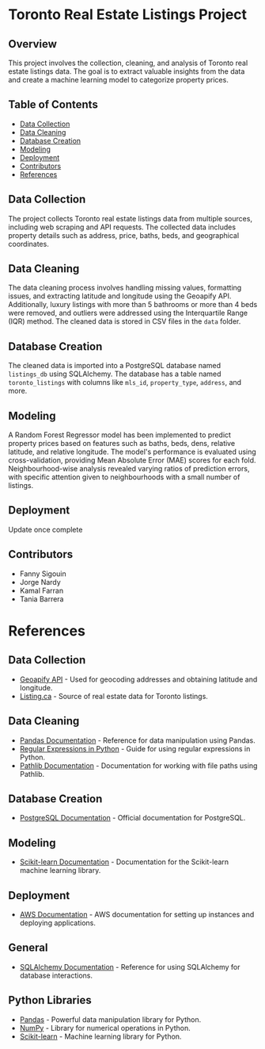 # Toronto Real Estate Listings Project

## Overview

This project involves the collection, cleaning, and analysis of Toronto real estate listings data. The goal is to extract valuable insights from the data and create a machine learning model to categorize property prices.

## Table of Contents

- [Data Collection](#data-collection) 
- [Data Cleaning](#data-cleaning) 
- [Database Creation](#database-creation) 
- [Modeling](#modeling) 
- [Deployment](#deployment) 
- [Contributors](#contributors) 
- [References](#references) 

## Data Collection

The project collects Toronto real estate listings data from multiple sources, including web scraping and API requests. The collected data includes property details such as address, price, baths, beds, and geographical coordinates.

## Data Cleaning

The data cleaning process involves handling missing values, formatting issues, and extracting latitude and longitude using the Geoapify API. Additionally, luxury listings with more than 5 bathrooms or more than 4 beds were removed, and outliers were addressed using the Interquartile Range (IQR) method. The cleaned data is stored in CSV files in the `data` folder.

## Database Creation

The cleaned data is imported into a PostgreSQL database named `listings_db` using SQLAlchemy. The database has a table named `toronto_listings` with columns like `mls_id`, `property_type`, `address`, and more.

## Modeling

A Random Forest Regressor model has been implemented to predict property prices based on features such as baths, beds, dens, relative latitude, and relative longitude. The model's performance is evaluated using cross-validation, providing Mean Absolute Error (MAE) scores for each fold. Neighbourhood-wise analysis revealed varying ratios of prediction errors, with specific attention given to neighbourhoods with a small number of listings.

## Deployment

Update once complete

## Contributors

- Fanny Sigouin 
- Jorge Nardy 
- Kamal Farran 
- Tania Barrera 

# References

## Data Collection

- [Geoapify API](https://www.geoapify.com/) - Used for geocoding addresses and obtaining latitude and longitude.
- [Listing.ca](https://www.listing.ca/) - Source of real estate data for Toronto listings.

## Data Cleaning

- [Pandas Documentation](https://pandas.pydata.org/pandas-docs/stable/) - Reference for data manipulation using Pandas.
- [Regular Expressions in Python](https://docs.python.org/3/library/re.html) - Guide for using regular expressions in Python.
- [Pathlib Documentation](https://docs.python.org/3/library/pathlib.html) - Documentation for working with file paths using Pathlib.

## Database Creation

- [PostgreSQL Documentation](https://www.postgresql.org/docs/) - Official documentation for PostgreSQL.

## Modeling

- [Scikit-learn Documentation](https://scikit-learn.org/stable/) - Documentation for the Scikit-learn machine learning library.

## Deployment

- [AWS Documentation](https://docs.aws.amazon.com/) - AWS documentation for setting up instances and deploying applications.

## General

- [SQLAlchemy Documentation](https://docs.sqlalchemy.org/) - Reference for using SQLAlchemy for database interactions.

## Python Libraries

- [Pandas](https://pandas.pydata.org/) - Powerful data manipulation library for Python.
- [NumPy](https://numpy.org/) - Library for numerical operations in Python.
- [Scikit-learn](https://scikit-learn.org/stable/) - Machine learning library for Python.
